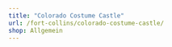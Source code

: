 ```yaml
---
title: "Colorado Costume Castle"
url: /fort-collins/colorado-costume-castle/
shop: Allgemein
---
```

